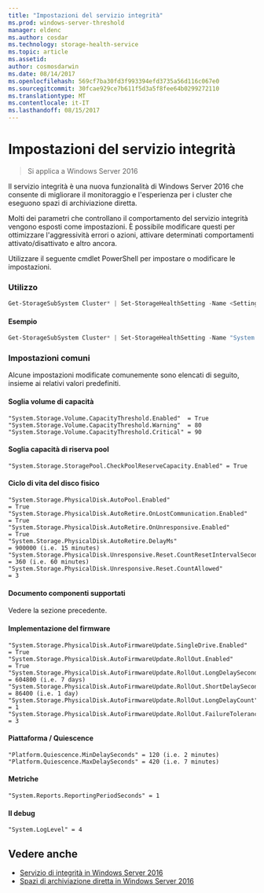 ```yaml
---
title: "Impostazioni del servizio integrità"
ms.prod: windows-server-threshold
manager: eldenc
ms.author: cosdar
ms.technology: storage-health-service
ms.topic: article
ms.assetid: 
author: cosmosdarwin
ms.date: 08/14/2017
ms.openlocfilehash: 569cf7ba30fd3f993394efd3735a56d116c067e0
ms.sourcegitcommit: 30fcae929ce7b611f5d3a5f8fee64b0299272110
ms.translationtype: MT
ms.contentlocale: it-IT
ms.lasthandoff: 08/15/2017
---
```

# <a name="health-service-settings"></a>Impostazioni del servizio integrità
> Si applica a Windows Server 2016

Il servizio integrità è una nuova funzionalità di Windows Server 2016 che consente di migliorare il monitoraggio e l'esperienza per i cluster che eseguono spazi di archiviazione diretta.

Molti dei parametri che controllano il comportamento del servizio integrità vengono esposti come impostazioni. È possibile modificare questi per ottimizzare l'aggressività errori o azioni, attivare determinati comportamenti attivato/disattivato e altro ancora.

Utilizzare il seguente cmdlet PowerShell per impostare o modificare le impostazioni.

### <a name="usage"></a>Utilizzo

```PowerShell
Get-StorageSubSystem Cluster* | Set-StorageHealthSetting -Name <SettingName> -Value <Value>  
```

#### <a name="example"></a>Esempio

```PowerShell
Get-StorageSubSystem Cluster* | Set-StorageHealthSetting -Name "System.Storage.Volume.CapacityThreshold.Warning" -Value 70
```

### <a name="common-settings"></a>Impostazioni comuni

Alcune impostazioni modificate comunemente sono elencati di seguito, insieme ai relativi valori predefiniti.

#### <a name="volume-capacity-threshold"></a>Soglia volume di capacità

```
"System.Storage.Volume.CapacityThreshold.Enabled"  = True
"System.Storage.Volume.CapacityThreshold.Warning"  = 80
"System.Storage.Volume.CapacityThreshold.Critical" = 90
```

#### <a name="pool-reserve-capacity-threshold"></a>Soglia capacità di riserva pool

```
"System.Storage.StoragePool.CheckPoolReserveCapacity.Enabled" = True
```

#### <a name="physical-disk-lifecycle"></a>Ciclo di vita del disco fisico

```
"System.Storage.PhysicalDisk.AutoPool.Enabled"                             = True
"System.Storage.PhysicalDisk.AutoRetire.OnLostCommunication.Enabled"       = True
"System.Storage.PhysicalDisk.AutoRetire.OnUnresponsive.Enabled"            = True
"System.Storage.PhysicalDisk.AutoRetire.DelayMs"                           = 900000 (i.e. 15 minutes)
"System.Storage.PhysicalDisk.Unresponsive.Reset.CountResetIntervalSeconds" = 360 (i.e. 60 minutes)
"System.Storage.PhysicalDisk.Unresponsive.Reset.CountAllowed"              = 3
```

#### <a name="supported-components-document"></a>Documento componenti supportati

Vedere la sezione precedente.

#### <a name="firmware-rollout"></a>Implementazione del firmware

```
"System.Storage.PhysicalDisk.AutoFirmwareUpdate.SingleDrive.Enabled"       = True
"System.Storage.PhysicalDisk.AutoFirmwareUpdate.RollOut.Enabled"           = True
"System.Storage.PhysicalDisk.AutoFirmwareUpdate.RollOut.LongDelaySeconds"  = 604800 (i.e. 7 days)
"System.Storage.PhysicalDisk.AutoFirmwareUpdate.RollOut.ShortDelaySeconds" = 86400 (i.e. 1 day)
"System.Storage.PhysicalDisk.AutoFirmwareUpdate.RollOut.LongDelayCount"    = 1
"System.Storage.PhysicalDisk.AutoFirmwareUpdate.RollOut.FailureTolerance"  = 3
```

#### <a name="platform--quiescence"></a>Piattaforma / Quiescence

```
"Platform.Quiescence.MinDelaySeconds" = 120 (i.e. 2 minutes)
"Platform.Quiescence.MaxDelaySeconds" = 420 (i.e. 7 minutes)
```

#### <a name="metrics"></a>Metriche

```
"System.Reports.ReportingPeriodSeconds" = 1
```

#### <a name="debugging"></a>Il debug

```
"System.LogLevel" = 4
```

## <a name="see-also"></a>Vedere anche

- [Servizio di integrità in Windows Server 2016](health-service-overview.md)
- [Spazi di archiviazione diretta in Windows Server 2016](../storage/storage-spaces/storage-spaces-direct-overview.md)
